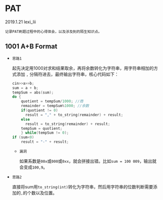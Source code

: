 # PAT
  
2019.1.21 lexi_lii   
    
    记录PAT刷题过程中的心得体会，以及涉及到的陌生知识点。

## 1001 A+B Format

* `思路1`  
 
    起先决定用1000对求和结果取余，再将余数转化为字符串，用字符串相加的方式添加 `,` 分隔符进去，最终输出字符串，核心代码如下：  
    ```cpp
    cin>>a>>b;
    sum = a + b;
    tempSum = abs(sum);
    do {
        quotient = tempSum/1000; //商
        remainder = tempSum%1000; //余数
        if(quotient != 0)
          result = "," + to_string(remainder) + result;
        else
          result = to_string(remainder) + result;
        tempSum = quotient;
        } while(tempSum != 0);
    if (sum<0)
        result = "-" + result;
    ```
  * `漏洞`  
     
     如果系数是`00x`或`000`或`0xx`，就会拼接出错。比如`sum = 100 009`，输出就会变成`100,9`。

* `思路2`  

    直接将sum用`to_string(int)`转化为字符串，然后用字符串的位数判断需要添加的`,`的个数以及位置。
